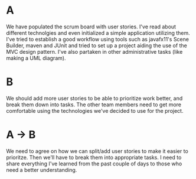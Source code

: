 # A
We have populated the scrum board with user stories. I've read about different technolgies
and even initialized a simple application utilizing them. I've tried to establish a good
workflow using tools such as javafx11's Scene Builder, maven and JUnit and tried to set up 
a project aiding the use of the MVC design pattern. I've also partaken in other 
administrative tasks (like making a UML diagram).

# B
We should add more user stories to be able to prioritize work better, and break them 
down into tasks. The other team members need to get more 
comfortable using the technologies we've decided to use for the project. 

# A -> B
We need to agree on how we can split/add user stories to make it easier to prioritze. 
Then we'll have to break them into appropriate tasks.
I need to share everything I've learned from the past couple of days to those who need 
a better understanding.
